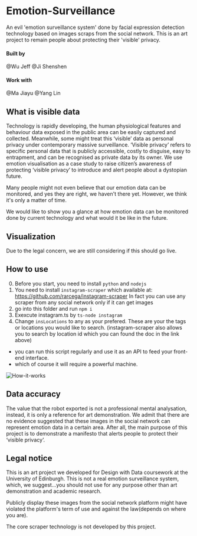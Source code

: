 # Emotion-Surveillance
An evil 'emotion surveillance system' done by facial expression detection technology based on images scraps from the social network. This is an art project to remain people about protecting their 'visible' privacy. 

#### Built by
@Wu Jeff 
@Ji Shenshen

#### Work with
@Ma Jiayu 
@Yang Lin


## What is visible data
Technology is rapidly developing, the human physiological features and behaviour data exposed in the public area can be easily captured and collected. Meanwhile, some might treat this ‘visible’ data as personal privacy under contemporary massive surveillance. ‘Visible privacy’ refers to specific personal data that is publicly accessible, costly to disguise, easy to entrapment, and can be recognised as private data by its owner. We use emotion visualisation as a case study to raise citizen’s awareness of protecting ‘visible privacy’ to introduce and alert people about a dystopian future. 

Many people might not even believe that our emotion data can be monitored, and yes they are right, we haven't there yet. However, we think it's only a matter of time. 

We would like to show you a glance at how emotion data can be monitored done by current technology and what would it be like in the future.

## Visualization
Due to the legal concern, we are still considering if this should go live.

## How to use
0. Before you start, you need to install `python` and `nodejs`
1. You need to install `instagram-scraper` which available at: https://github.com/rarcega/instagram-scraper
   In fact you can use any scraper from any social network only if it can get images
2. go into this folder and run `npm i`
3. Exexcute instagram.ts by `ts-node instagram` 
4. Change `insLocations` to any as your prefered. These are your the tags or locations you would like to search.
(instagram-scraper also allows you to search by location id which you can found the doc in the link above)

* you can run this script regularly and use it as an API to feed your front-end interface. 
* which of course it will require a powerful machine.

![How-it-works](https://i.ibb.co/80r083b/accccc.png)

## Data accuracy
The value that the robot exported is not a professional mental analysation, instead, it is only a reference for art demonstration. We admit that there are no evidence suggested that these images in the social network can represent emotion data in a certain area. After all, the main purpose of this project is to demonstrate a manifesto that alerts people to protect their ‘visible privacy’.

## Legal notice
This is an art project we developed for Design with Data coursework at the University of Edinburgh. This is not a real emotion surveillance system, which, we suggest...you should not use for any purpose other than art demonstration and academic research. 

Publicly display these images from the social network platform might have violated the platform's term of use and against the law(depends on where you are). 

The core scraper technology is not developed by this project.

